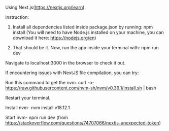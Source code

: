 Using Next.js(https://nextjs.org/learn).

Instruction: 

1. Install all dependencies listed inside package.json by running:
npm install
(You will need to have Node.js installed on your machine, you can download it here: https://nodejs.org/en)

2. That should be it. Now, run the app inside your terminal with:
npm run dev

Navigate to localhost:3000 in the browser to check it out.

If encountering issues with NextJS file compilation, you can try:

Run this command to get the nvm.
curl -o- https://raw.githubusercontent.com/nvm-sh/nvm/v0.39.1/install.sh | bash

Restart your terminal.

Install nvm- nvm install v18.12.1

Start nvm- npm run dev
(from https://stackoverflow.com/questions/74707066/nextjs-unexpected-token)

